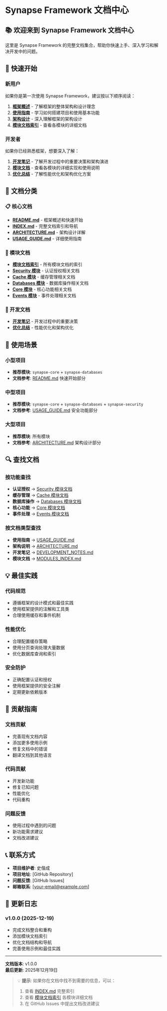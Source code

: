 # Synapse Framework 文档中心

## 📚 欢迎来到 Synapse Framework 文档中心

这里是 Synapse Framework 的完整文档集合，帮助你快速上手、深入学习和解决开发中的问题。

## 🚀 快速开始

### 新用户
如果你是第一次使用 Synapse Framework，建议按以下顺序阅读：

1. **[框架概述](README.md)** - 了解框架的整体架构和设计理念
2. **[使用指南](USAGE_GUIDE.md)** - 学习如何搭建项目和使用基本功能
3. **[架构设计](ARCHITECTURE.md)** - 深入理解框架的架构设计
4. **[模块文档索引](MODULES_INDEX.md)** - 查看各模块的详细文档

### 开发者
如果你已经熟悉框架，想要深入了解：

1. **[开发笔记](DEVELOPMENT_NOTES.md)** - 了解开发过程中的重要决策和架构演进
2. **[模块文档](MODULES_INDEX.md)** - 查看各模块的详细实现和使用说明
3. **[优化总结](OPTIMIZATION_TODO.md)** - 了解性能优化和架构优化方案

## 📖 文档分类

### 📋 核心文档
- **[README.md](README.md)** - 框架概述和快速开始
- **[INDEX.md](INDEX.md)** - 完整文档索引和导航
- **[ARCHITECTURE.md](ARCHITECTURE.md)** - 架构设计详解
- **[USAGE_GUIDE.md](USAGE_GUIDE.md)** - 详细使用指南

### 🔧 模块文档
- **[模块文档索引](MODULES_INDEX.md)** - 所有模块文档的索引
- **[Security 模块](modules/synapse-security/)** - 认证授权相关文档
- **[Cache 模块](modules/synapse-cache/)** - 缓存管理相关文档
- **[Databases 模块](modules/synapse-databases/)** - 数据库操作相关文档
- **[Core 模块](modules/synapse-core/)** - 核心功能相关文档
- **[Events 模块](modules/synapse-events/)** - 事件处理相关文档

### 📝 开发文档
- **[开发笔记](DEVELOPMENT_NOTES.md)** - 开发过程中的重要决策
- **[优化总结](OPTIMIZATION_TODO.md)** - 性能优化和架构优化

## 🎯 使用场景

### 小型项目
- **推荐模块**: `synapse-core` + `synapse-databases`
- **文档参考**: [README.md](README.md) 快速开始部分

### 中型项目
- **推荐模块**: `synapse-core` + `synapse-databases` + `synapse-security`
- **文档参考**: [USAGE_GUIDE.md](USAGE_GUIDE.md) 安全功能部分

### 大型项目
- **推荐模块**: 所有模块
- **文档参考**: [ARCHITECTURE.md](ARCHITECTURE.md) 架构设计部分

## 🔍 查找文档

### 按功能查找
- **认证授权** → [Security 模块文档](modules/synapse-security/)
- **缓存管理** → [Cache 模块文档](modules/synapse-cache/)
- **数据库操作** → [Databases 模块文档](modules/synapse-databases/)
- **核心功能** → [Core 模块文档](modules/synapse-core/)
- **事件处理** → [Events 模块文档](modules/synapse-events/)

### 按文档类型查找
- **使用指南** → [USAGE_GUIDE.md](USAGE_GUIDE.md)
- **架构说明** → [ARCHITECTURE.md](ARCHITECTURE.md)
- **开发笔记** → [DEVELOPMENT_NOTES.md](DEVELOPMENT_NOTES.md)
- **模块文档** → [MODULES_INDEX.md](MODULES_INDEX.md)

## 💡 最佳实践

### 代码规范
- 遵循框架的设计模式和最佳实践
- 使用框架提供的注解和工具类
- 合理使用缓存和事件机制

### 性能优化
- 合理配置缓存策略
- 使用分页查询处理大量数据
- 优化数据库查询和索引

### 安全防护
- 正确配置认证和授权
- 使用框架提供的安全注解
- 定期更新依赖版本

## 🤝 贡献指南

### 文档贡献
- 完善现有文档内容
- 添加更多使用示例
- 修复文档中的错误
- 翻译文档到其他语言

### 代码贡献
- 开发新功能
- 修复已知问题
- 性能优化
- 代码重构

### 问题反馈
- 使用过程中遇到的问题
- 新功能需求建议
- 文档改进建议

## 📞 联系方式

- **项目维护者**: 史偕成
- **项目地址**: [GitHub Repository]
- **问题反馈**: [GitHub Issues]
- **邮箱联系**: [your-email@example.com]

## 📅 更新日志

### v1.0.0 (2025-12-19)
- 完成文档整合和重构
- 添加模块文档索引
- 优化文档结构和导航
- 完善使用示例和最佳实践

---

**文档版本**: v1.0.0  
**最后更新**: 2025年12月19日

> 💡 **提示**: 如果你在文档中找不到需要的信息，可以：
> 1. 查看 [INDEX.md](INDEX.md) 完整索引
> 2. 查看 [模块文档索引](MODULES_INDEX.md) 各模块详细文档
> 3. 在 GitHub Issues 中提出文档改进建议 